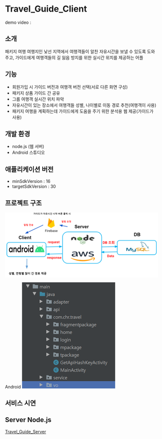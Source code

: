 # Travel_Guide_Client
demo video : 

## 소개
패키지 여행
여행지인 낯선 지역에서 여행객들이 알찬 자유시간을 보낼 수 있도록 도와주고, 가이드에게 여행객들의 길 잃음 방지를 위한 실시간 위치를 제공하는 어플

## 기능
- 회원가입 시 가이드 버전과 여행객 버전 선택(서로 다른 화면 구성)
- 패키지 상품 가이드 간 공유
- 그룹 여행객 실시간 위치 파악
- 자유시간이 있는 장소에서 여행객들 성별, 나이별로 이동 경로 추천(여행객이 사용)
- 패키지 여행을 계획하는데 가이드에게 도움을 주기 위한 분석용 웹 제공(가이드가 사용)

## 개발 환경
- node.js (웹 서버)
- Android 스튜디오

## 애플리케이션 버전
- minSdkVersion : 16
- targetSdkVersion : 30

## 프로젝트 구조
![img](./img/사진/projectStructure.PNG) <br/>

Android
![img](./img/사진/javaClass.PNG)

## 서비스 시연

## Server Node.js
[Travel_Guide_Server](https://github.com/nayeonkiim/Travel_Guide_server)


